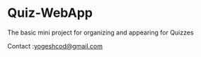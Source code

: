 # Quiz-WebApp
The basic mini project for organizing and appearing for Quizzes

Contact :yogeshcod@gmail.com
